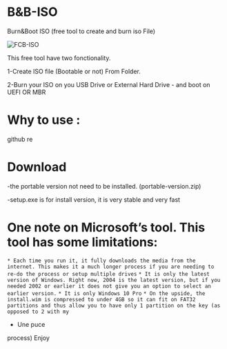 # B&B-ISO
Burn&Boot ISO (free tool to create and burn iso File)

![FCB-ISO](https://user-images.githubusercontent.com/49924401/88121131-146e7300-cbc5-11ea-94f9-5e78d3d02aaf.gif)










This free tool have two fonctionality. 

1-Create ISO file (Bootable or not) From Folder.

2-Burn your ISO on you USB Drive or External Hard Drive - and boot on UEFI OR MBR

# Why to use : 

github re

# Download 

-the portable version not need to be installed. (portable-version.zip)

-setup.exe is for install version, it is very stable and very fast

# One note on Microsoft’s tool. This tool has some limitations:

`* Each time you run it, it fully downloads the media from the internet. This makes it a much longer process if you are needing to re-do the process or setup multiple drives`
`* It is only the latest version of Windows. Right now, 2004 is the latest version, but if you needed 2002 or earlier it does not give you an option to select an earlier version.`
`* It is only Windows 10 Pro`
`* On the upside, the install.wim is compressed to under 4GB so it can fit on FAT32 partitions and thus allow you to have only 1 partition on the key (as opposed to 2 with my `
* Une puce

process)
Enjoy
